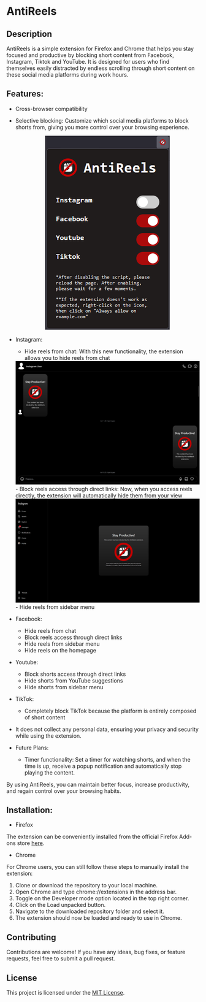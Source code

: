 # AntiReels

## Description

AntiReels is a simple extension for Firefox and Chrome that helps you stay focused and productive by blocking short content from Facebook, Instagram, Tiktok and YouTube. It is designed for users who find themselves easily distracted by endless scrolling through short content on these social media platforms during work hours.

## Features:

- Cross-browser compatibility
- Selective blocking: Customize which social media platforms to block shorts from, giving you more control over your browsing experience.
    <div style="text-align:center"><img src="./images/selective-menu.png" alt='Selective blocking'/></div>
- Instagram:

  - Hide reels from chat: With this new functionality, the extension allows you to hide reels from chat
  <div style="text-align:center"><img src="./images/antireels-chat.png" alt='AntiReels chat preview'/></div>
  - Block reels access through direct links: Now, when you access reels directly, the extension will automatically hide them from your view
  <div style="text-align:center"><img src="./images/antireels-full.png" alt='AntiReels fullscreen preview'/></div>
  - Hide reels from sidebar menu

- Facebook:

  - Hide reels from chat
  - Block reels access through direct links
  - Hide reels from sidebar menu
  - Hide reels on the homepage

- Youtube:

  - Block shorts access through direct links
  - Hide shorts from YouTube suggestions
  - Hide shorts from sidebar menu

- TikTok:

  - Completely block TikTok because the platform is entirely composed of short content

- It does not collect any personal data, ensuring your privacy and security while using the extension.
- Future Plans:
  - Timer functionality: Set a timer for watching shorts, and when the time is up, receive a popup notification and automatically stop playing the content.

By using AntiReels, you can maintain better focus, increase productivity, and regain control over your browsing habits.

## Installation:

- Firefox

The extension can be conveniently installed from the official Firefox Add-ons store [here](https://addons.mozilla.org/en-US/firefox/addon/antireels/).

- Chrome

For Chrome users, you can still follow these steps to manually install the extension:

1. Clone or download the repository to your local machine.
2. Open Chrome and type chrome://extensions in the address bar.
3. Toggle on the Developer mode option located in the top right corner.
4. Click on the Load unpacked button.
5. Navigate to the downloaded repository folder and select it.
6. The extension should now be loaded and ready to use in Chrome.

## Contributing

Contributions are welcome! If you have any ideas, bug fixes, or feature requests, feel free to submit a pull request.

## License

This project is licensed under the [MIT License](LICENSE).
